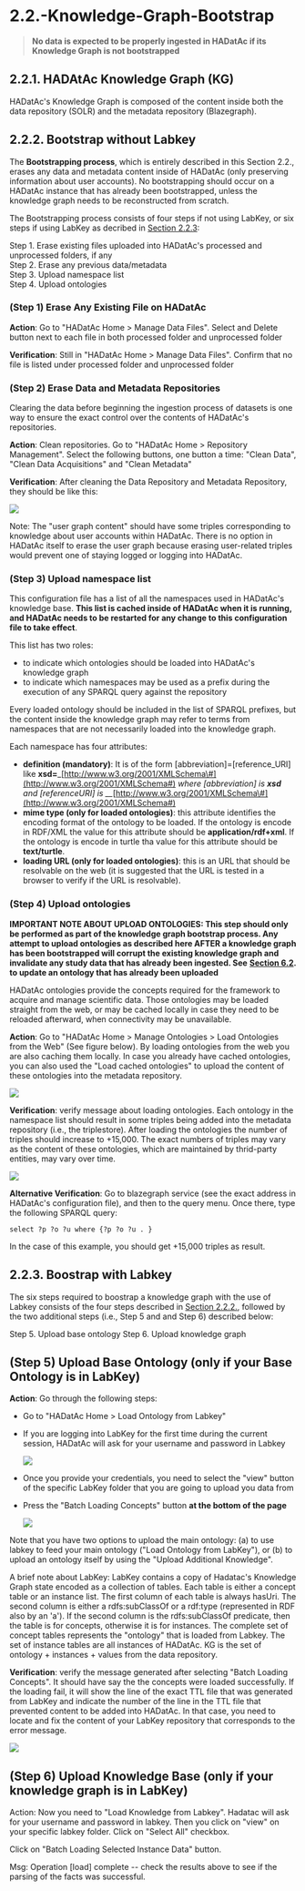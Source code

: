 # 2.2.-Knowledge-Graph-Bootstrap

> **No data is expected to be properly ingested in HADatAc if its Knowledge Graph is not bootstrapped**

## 2.2.1. HADAtAc Knowledge Graph \(KG\)

HADatAc's Knowledge Graph is composed of the content inside both the data repository \(SOLR\) and the metadata repository \(Blazegraph\).

## 2.2.2. Bootstrap without Labkey

The **Bootstrapping process**, which is entirely described in this Section 2.2., erases any data and metadata content inside of HADatAc \(only preserving information about user accounts\). No bootstrapping should occur on a HADatAc instance that has already been bootstrapped, unless the knowledge graph needs to be reconstructed from scratch.

The Bootstrapping process consists of four steps if not using LabKey, or six steps if using LabKey as decribed in [Section 2.2.3](https://github.com/paulopinheiro1234/hadatac/wiki/2.2.-Knowledge-Graph-Bootstrap#223-boostrap-with-labkey):

Step 1. Erase existing files uploaded into HADatAc's processed and unprocessed folders, if any  
Step 2. Erase any previous data/metadata  
Step 3. Upload namespace list  
Step 4. Upload ontologies

### \(Step 1\) Erase Any Existing File on HADatAc

**Action**: Go to "HADatAc Home &gt; Manage Data Files". Select and Delete button next to each file in both processed folder and unprocessed folder

**Verification**: Still in "HADatAc Home &gt; Manage Data Files". Confirm that no file is listed under processed folder and unprocessed folder

### \(Step 2\) Erase Data and Metadata Repositories

Clearing the data before beginning the ingestion process of datasets is one way to ensure the exact control over the contents of HADatAc's repositories.

**Action**: Clean repositories. Go to "HADatAc Home &gt; Repository Management". Select the following buttons, one button a time: "Clean Data", "Clean Data Acquisitions" and "Clean Metadata"

**Verification**: After cleaning the Data Repository and Metadata Repository, they should be like this:

![](https://raw.githubusercontent.com/paulopinheiro1234/hadatac-screenshots/master/Sec2/repository-management.png)

Note: The "user graph content" should have some triples corresponding to knowledge about user accounts within HADatAc. There is no option in HADatAc itself to erase the user graph because erasing user-related triples would prevent one of staying logged or logging into HADatAc.

### \(Step 3\) Upload namespace list

This configuration file has a list of all the namespaces used in HADatAc's knowledge base. **This list is cached inside of HADatAc when it is running, and HADatAc needs to be restarted for any change to this configuration file to take effect**.

This list has two roles:

* to indicate which ontologies should be loaded into HADatAc's knowledge graph
* to indicate which namespaces may be used as a prefix during the execution of any SPARQL query against the repository

Every loaded ontology should be included in the list of SPARQL prefixes, but the content inside the knowledge graph may refer to terms from namespaces that are not necessarily loaded into the knowledge graph.

Each namespace has four attributes:

* **definition \(mandatory\)**: It is of the form \[abbreviation\]=\[reference_URI\] like **xsd=**_[http://www.w3.org/2001/XMLSchema\#](http://www.w3.org/2001/XMLSchema#) _where \[abbreviation\] is **xsd** and \[referenceURI\] is  \_\__[http://www.w3.org/2001/XMLSchema\#](http://www.w3.org/2001/XMLSchema#)    
* **mime type \(only for loaded ontologies\)**: this attribute identifies the encoding format of the ontology to be loaded. If the ontology is encode in RDF/XML the value for this attribute should be **application/rdf+xml**. If the ontology is encode in turtle tha value for this attribute should be **text/turtle**.   
* **loading URL \(only for loaded ontologies\)**: this is an URL that should be resolvable on the web \(it is suggested that  the URL is tested in a browser to verify if the URL is resolvable\).    

### \(Step 4\) Upload ontologies

**IMPORTANT NOTE ABOUT UPLOAD ONTOLOGIES: This step should only be performed as part of the knowledge graph bootstrap process. Any attempt to upload ontologies as described here AFTER a knowledge graph has been bootstrapped will corrupt the existing knowledge graph and invalidate any study data that has already been ingested. See** [**Section 6.2**](https://github.com/paulopinheiro1234/hadatac/wiki/6.2.-Ontology-Update)**. to update an ontology that has already been uploaded**

HADatAc ontologies provide the concepts required for the framework to acquire and manage scientific data. Those ontologies may be loaded straight from the web, or may be cached locally in case they need to be reloaded afterward, when connectivity may be unavailable.

**Action**: Go to "HADatAc Home &gt; Manage Ontologies &gt; Load Ontologies from the Web" \(See figure below\). By loading ontologies from the web you are also caching them locally. In case you already have cached ontologies, you can also used the "Load cached ontologies" to upload the content of these ontologies into the metadata repository.

![](https://raw.githubusercontent.com/paulopinheiro1234/hadatac-screenshots/master/Sec2/load-supporting.png)

**Verification**: verify message about loading ontologies. Each ontology in the namespace list should result in some triples being added into the metadata repository \(i.e., the triplestore\). After loading the ontologies the number of triples should increase to +15,000. The exact numbers of triples may vary as the content of these ontologies, which are maintained by thrid-party entities, may vary over time.

![](https://raw.githubusercontent.com/paulopinheiro1234/hadatac-screenshots/master/Sec2/load-supporting-result.png)

**Alternative Verification**: Go to blazegraph service \(see the exact address in HADatAc's configuration file\), and then to the query menu. Once there, type the following SPARQL query:

```text
select ?p ?o ?u where {?p ?o ?u . }     
```

In the case of this example, you should get +15,000 triples as result.

## 2.2.3. Boostrap with Labkey

The six steps required to boostrap a knowledge graph with the use of Labkey consists of the four steps described in [Section 2.2.2.](https://github.com/paulopinheiro1234/hadatac/wiki/2.2.-Knowledge-Graph-Bootstrap#222-bootstrap-without-labkey), followed by the two additional steps \(i.e., Step 5 and and Step 6\) described below:

Step 5. Upload base ontology Step 6. Upload knowledge graph

## \(Step 5\) Upload Base Ontology \(only if your Base Ontology is in LabKey\)

**Action**: Go through the following steps:

* Go to "HADatAc Home &gt; Load Ontology from Labkey"
* If you are logging into LabKey for the first time during the current session, HADatAc will ask for your username and password in Labkey

  ![](https://raw.githubusercontent.com/paulopinheiro1234/hadatac-screenshots/master/Sec2/labkey-connect.png)

* Once you provide your credentials, you need to select the "view" button of the specific LabKey folder that you are going to upload you data from 
* Press the "Batch Loading Concepts" button **at the bottom of the page** 

  ![](https://raw.githubusercontent.com/paulopinheiro1234/hadatac-screenshots/master/Sec2/load-ont.png)

Note that you have two options to upload the main ontology: \(a\) to use labkey to feed your main ontology \("Load Ontology from LabKey"\), or \(b\) to upload an ontology itself by using the "Upload Additional Knowledge".

A brief note about LabKey: LabKey contains a copy of Hadatac's Knowledge Graph state encoded as a collection of tables. Each table is either a concept table or an instance list. The first column of each table is always hasUri. The second column is either a rdfs:subClassOf or a rdf:type \(represented in RDF also by an 'a'\). If the second column is the rdfs:subClassOf predicate, then the table is for concepts, otherwise it is for instances. The complete set of concept tables represents the "ontology" that is loaded from Labkey. The set of instance tables are all instances of HADatAc. KG is the set of ontology + instances + values from the data repository.

**Verification**: verify the message generated after selecting "Batch Loading Concepts". It should have say the the concepts were loaded successfully. If the loading fail, it will show the line of the exact TTL file that was generated from LabKey and indicate the number of the line in the TTL file that prevented content to be added into HADatAc. In that case, you need to locate and fix the content of your LabKey repository that corresponds to the error message.

![](https://raw.githubusercontent.com/paulopinheiro1234/hadatac-screenshots/master/Sec2/load-ont-result.png)

## \(Step 6\) Upload Knowledge Base \(only if your knowledge graph is in LabKey\)

Action: Now you need to "Load Knowledge from Labkey". Hadatac will ask for your username and password in labkey. Then you click on "view" on your specific labkey folder. Click on "Select All" checkbox.

Click on "Batch Loading Selected Instance Data" button.

Msg: Operation \[load\] complete -- check the results above to see if the parsing of the facts was successful.

